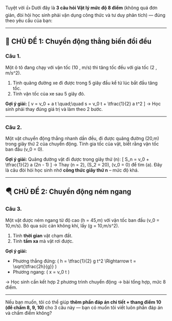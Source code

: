 Tuyệt vời 👍 Dưới đây là **3 câu hỏi Vật lý mức độ 8 điểm** (không quá đơn giản, đòi hỏi học sinh phải vận dụng công thức và tư duy phân tích) — đúng theo yêu cầu của bạn:

---

## 🧩 **CHỦ ĐỀ 1: Chuyển động thẳng biến đổi đều**

### **Câu 1.**

Một ô tô đang chạy với vận tốc (10 , m/s) thì tăng tốc đều với gia tốc (2 , m/s^2).

1. Tính quãng đường xe đi được trong 5 giây đầu kể từ lúc bắt đầu tăng tốc.
2. Tính vận tốc của xe sau 5 giây đó.

**Gợi ý giải:**
[
v = v_0 + a t \quad;\quad s = v_0 t + \tfrac{1}{2} a t^2
]
→ Học sinh phải thay đúng giá trị và làm theo 2 bước.

---

### **Câu 2.**

Một vật chuyển động thẳng nhanh dần đều, đi được quãng đường (20,m) trong giây thứ 2 của chuyển động.
Tính gia tốc của vật, biết rằng vận tốc ban đầu (v_0 = 0).

**Gợi ý giải:**
Quãng đường vật đi được trong giây thứ (n):
[
S_n = v_0 + \tfrac{1}{2} a (2n - 1)
]
→ Thay (n = 2), (S_2 = 20), (v_0 = 0) để tìm (a).
Đây là câu đòi hỏi học sinh nhớ **công thức giây thứ n** – mức độ khá.

---

## 🪂 **CHỦ ĐỀ 2: Chuyển động ném ngang**

### **Câu 3.**

Một vật được ném ngang từ độ cao (h = 45,m) với vận tốc ban đầu (v_0 = 10,m/s).
Bỏ qua sức cản không khí, lấy (g = 10,m/s^2).

1. Tính **thời gian** vật chạm đất.
2. Tính **tầm xa** mà vật rơi được.

**Gợi ý giải:**

* Phương thẳng đứng: ( h = \tfrac{1}{2} g t^2 \Rightarrow t = \sqrt{\tfrac{2h}{g}} )
* Phương ngang: ( x = v_0 t )

→ Học sinh cần kết hợp 2 phương trình chuyển động → bài tổng hợp, mức 8 điểm.

---

Nếu bạn muốn, tôi có thể giúp **thêm phần đáp án chi tiết + thang điểm 10 (để chấm 8, 9, 10)** cho 3 câu này — bạn có muốn tôi viết luôn phần đáp án và chấm điểm không?
